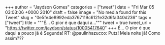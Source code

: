 
+++
author = "Jaydson Gomes"
categories = ["tweet"]
date = "Fri Mar 05 03:03:06 +0000 2010"
draft = false
image = "No media found for this Tweet"
slug = "0e5fe4e8992eda3767119c6121e32d6fa340d236"
tags = ["tweet"]
title = """É... O pior é que daqui a..."""
tweet = true
tweet_url = "https://twitter.com/jaydson/status/10005417640"
+++
É... O pior é que daqui a pouco já é Segunda! RT: @paulinhazucco: Putz! Meia noite já! Como assim???
